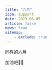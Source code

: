 ```yaml
---
title: "六月"
icon: support
date: 2023-06-05
article: false
news: true
sitemap:
    - exclude: true
---
```

同样的六月

加油吧💪🏻
<VidStack
  src="https://cvws.icloud-content.com.cn/B/AQzWJW_KybpoR_wj__ODoqyuMmKsAQ8T-DmSUdFWS4MCZsqWzDgwdv2g/%E5%BC%80%E5%BE%80%E6%97%A9%E6%99%A8%E7%9A%84%E5%8D%88%E5%A4%9C-%E5%BC%A0%E7%A2%A7%E6%99%A8.mp3?o=AnNiapsvP4yXBQauZ2y6z5pqX8y_mWLNu_DK2LbI0ra9&v=1&x=3&a=CAogP-BIHm7_ryodULVhjJ7yHx7Jy3fugdMxEpO-zZwC2EkSbxCnjM2MjTEYp-mojo0xIgEAUgSuMmKsWgQwdv2gaidFuJ_RryEBRXTfRHEHmkdy0n9VI7uqj6gnZeF888H6l1fF0dI9tj9yJ1qM_XhqVyzhw7PV3vzzpP5Whh3LDtqN806_5yUi-MTjCDzunGXcTA&e=1687146869&fl=&r=5bc29074-6466-4647-8d6f-6c5435639158-1&k=c5d7fWREeWtvGcbw3MH5Kg&ckc=com.apple.clouddocs&ckz=com.apple.CloudDocs&p=210&s=FHSBXBydsAB__iTw48cjpMtt03o"
  title="开往早晨的午夜-张碧晨"
/>
<!-- more --> 
